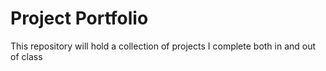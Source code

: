 # Project Portfolio

This repository will hold a collection of projects I complete both in and out of class
